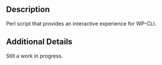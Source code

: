 ## Description
Perl script that provides an interactive experience for WP-CLI.

## Additional Details
Still a work in progress.
